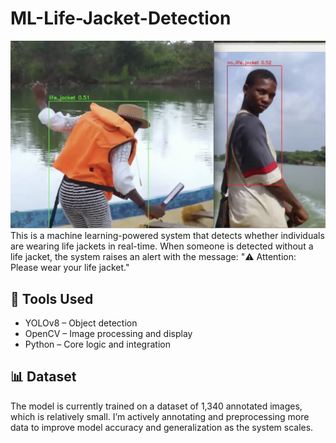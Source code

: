 # ML-Life-Jacket-Detection
![Life Jacket Demo](assets/screenshot.png)
This is a machine learning-powered system that detects whether individuals are wearing life jackets in real-time. When someone is detected without a life jacket, the system raises an alert with the message:
"⚠️ Attention: Please wear your life jacket."

## 🔧 Tools Used
- YOLOv8 – Object detection
- OpenCV – Image processing and display
- Python – Core logic and integration

## 📊 Dataset
The model is currently trained on a dataset of 1,340 annotated images, which is relatively small. I’m actively annotating and preprocessing more data to improve model accuracy and generalization as the system scales.

